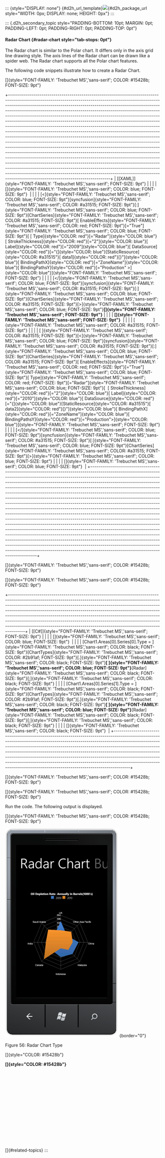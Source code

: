 ::: {style="DISPLAY: none"}
[](ms-xhelp:///?Id=d2h_url_template){#d2h_url_template}![](!package_url!){#d2h_package_url style="WIDTH: 0px; DISPLAY: none; HEIGHT: 0px"}
:::

::: {.d2h_secondary_topic style="PADDING-BOTTOM: 10pt; MARGIN: 0pt; PADDING-LEFT: 0pt; PADDING-RIGHT: 0pt; PADDING-TOP: 0pt"}
#### Radar Chart {#radar-chart style="tab-stops: 0pt"}

The Radar chart is similar to the Polar chart. It differs only in the axis grid line drawing style. The axis lines of the Radar chart can be drawn like a spider web. The Radar chart supports all the Polar chart features.

The following code snippets illustrate how to create a Radar Chart.

[]{style="FONT-FAMILY: 'Trebuchet MS','sans-serif'; COLOR: #15428b; FONT-SIZE: 9pt"} 

+---------------------------------------------------------------------------------------------------------------------------------------------------------------------------------------------------------------------------------------------------------------------------------------------------------------------------------------------------------------------------------------------------------------------------------------------------------------------------------------------------------------------------------------------------------------------------------------------------------------------------------------------------------------------------------------------------------------------------------------------------------------------------------------------------------------------------------------------------------------------------------------------------------------------------------------------------------------------------------------------------------------------------------------------------------------------------------------------------------------------------------------------------------------------------------------------------------------------------------------------------------------------------------------------------------------------------------------------------+
| [\[XAML\]]{style="FONT-FAMILY: 'Trebuchet MS','sans-serif'; FONT-SIZE: 9pt"}                                                                                                                                                                                                                                                                                                                                                                                                                                                                                                                                                                                                                                                                                                                                                                                                                                                                                                                                                                                                                                                                                                                                                                                                                                                                      |
|                                                                                                                                                                                                                                                                                                                                                                                                                                                                                                                                                                                                                                                                                                                                                                                                                                                                                                                                                                                                                                                                                                                                                                                                                                                                                                                                                   |
| []{style="FONT-FAMILY: 'Trebuchet MS','sans-serif'; COLOR: blue; FONT-SIZE: 9pt"}                                                                                                                                                                                                                                                                                                                                                                                                                                                                                                                                                                                                                                                                                                                                                                                                                                                                                                                                                                                                                                                                                                                                                                                                                                                                 |
|                                                                                                                                                                                                                                                                                                                                                                                                                                                                                                                                                                                                                                                                                                                                                                                                                                                                                                                                                                                                                                                                                                                                                                                                                                                                                                                                                   |
| [\<]{style="FONT-FAMILY: 'Trebuchet MS','sans-serif'; COLOR: blue; FONT-SIZE: 9pt"}[syncfusion]{style="FONT-FAMILY: 'Trebuchet MS','sans-serif'; COLOR: #a31515; FONT-SIZE: 9pt"}[:]{style="FONT-FAMILY: 'Trebuchet MS','sans-serif'; COLOR: blue; FONT-SIZE: 9pt"}[ChartSeries]{style="FONT-FAMILY: 'Trebuchet MS','sans-serif'; COLOR: #a31515; FONT-SIZE: 9pt"}[ EnableEffects]{style="FONT-FAMILY: 'Trebuchet MS','sans-serif'; COLOR: red; FONT-SIZE: 9pt"}[=\"True\"]{style="FONT-FAMILY: 'Trebuchet MS','sans-serif'; COLOR: blue; FONT-SIZE: 9pt"}[ [ Type]{style="COLOR: red"}[=\"Radar\"]{style="COLOR: blue"} [ StrokeThickness]{style="COLOR: red"}[=\"2\"]{style="COLOR: blue"}[ Label]{style="COLOR: red"}[=\"2009\"]{style="COLOR: blue"}[ DataSource]{style="COLOR: red"}[=\"{]{style="COLOR: blue"}[StaticResource]{style="COLOR: #a31515"}[ data1]{style="COLOR: red"}[}\"]{style="COLOR: blue"}[ BindingPathX]{style="COLOR: red"}[=\"ZoneName\"]{style="COLOR: blue"}[ BindingPathsY]{style="COLOR: red"}[=\"Production\" \>]{style="COLOR: blue"}]{style="FONT-FAMILY: 'Trebuchet MS','sans-serif'; FONT-SIZE: 9pt"}                                                                                                                                                                                                         |
|                                                                                                                                                                                                                                                                                                                                                                                                                                                                                                                                                                                                                                                                                                                                                                                                                                                                                                                                                                                                                                                                                                                                                                                                                                                                                                                                                   |
| [\</]{style="FONT-FAMILY: 'Trebuchet MS','sans-serif'; COLOR: blue; FONT-SIZE: 9pt"}[syncfusion]{style="FONT-FAMILY: 'Trebuchet MS','sans-serif'; COLOR: #a31515; FONT-SIZE: 9pt"}[:]{style="FONT-FAMILY: 'Trebuchet MS','sans-serif'; COLOR: blue; FONT-SIZE: 9pt"}[ChartSeries]{style="FONT-FAMILY: 'Trebuchet MS','sans-serif'; COLOR: #a31515; FONT-SIZE: 9pt"}[\>]{style="FONT-FAMILY: 'Trebuchet MS','sans-serif'; COLOR: blue; FONT-SIZE: 9pt"}**[]{style="FONT-FAMILY: 'Trebuchet MS','sans-serif'; FONT-SIZE: 9pt"}**                                                                                                                                                                                                                                                                                                                                                                                                                                                                                                                                                                                                                                                                                                                                                                                                                    |
|                                                                                                                                                                                                                                                                                                                                                                                                                                                                                                                                                                                                                                                                                                                                                                                                                                                                                                                                                                                                                                                                                                                                                                                                                                                                                                                                                   |
| **[]{style="FONT-FAMILY: 'Trebuchet MS','sans-serif'; FONT-SIZE: 9pt"}**                                                                                                                                                                                                                                                                                                                                                                                                                                                                                                                                                                                                                                                                                                                                                                                                                                                                                                                                                                                                                                                                                                                                                                                                                                                                          |
|                                                                                                                                                                                                                                                                                                                                                                                                                                                                                                                                                                                                                                                                                                                                                                                                                                                                                                                                                                                                                                                                                                                                                                                                                                                                                                                                                   |
| [               ]{style="FONT-FAMILY: 'Trebuchet MS','sans-serif'; COLOR: #a31515; FONT-SIZE: 9pt"}                                                                                                                                                                                                                                                                                                                                                                                                                                                                                                                                                                                                                                                                                                                                                                                                                                                                                                                                                                                                                                                                                                                                                                                                                                               |
|                                                                                                                                                                                                                                                                                                                                                                                                                                                                                                                                                                                                                                                                                                                                                                                                                                                                                                                                                                                                                                                                                                                                                                                                                                                                                                                                                   |
| [ ]{style="FONT-FAMILY: 'Trebuchet MS','sans-serif'; COLOR: #a31515; FONT-SIZE: 9pt"}[\<]{style="FONT-FAMILY: 'Trebuchet MS','sans-serif'; COLOR: blue; FONT-SIZE: 9pt"}[syncfusion]{style="FONT-FAMILY: 'Trebuchet MS','sans-serif'; COLOR: #a31515; FONT-SIZE: 9pt"}[:]{style="FONT-FAMILY: 'Trebuchet MS','sans-serif'; COLOR: blue; FONT-SIZE: 9pt"}[ChartSeries]{style="FONT-FAMILY: 'Trebuchet MS','sans-serif'; COLOR: #a31515; FONT-SIZE: 9pt"}[ EnableEffects]{style="FONT-FAMILY: 'Trebuchet MS','sans-serif'; COLOR: red; FONT-SIZE: 9pt"}[=\"True\"]{style="FONT-FAMILY: 'Trebuchet MS','sans-serif'; COLOR: blue; FONT-SIZE: 9pt"}[ Type]{style="FONT-FAMILY: 'Trebuchet MS','sans-serif'; COLOR: red; FONT-SIZE: 9pt"}[=\"Radar\"]{style="FONT-FAMILY: 'Trebuchet MS','sans-serif'; COLOR: blue; FONT-SIZE: 9pt"}[  [ StrokeThickness]{style="COLOR: red"}[=\"2\"]{style="COLOR: blue"}[ Label]{style="COLOR: red"}[=\"2010\"]{style="COLOR: blue"}[ DataSource]{style="COLOR: red"}[=\"{]{style="COLOR: blue"}[StaticResource]{style="COLOR: #a31515"}[ data2]{style="COLOR: red"}[}\"]{style="COLOR: blue"}[ BindingPathX]{style="COLOR: red"}[=\"ZoneName\"]{style="COLOR: blue"}[ BindingPathsY]{style="COLOR: red"}[=\"Production\"\>]{style="COLOR: blue"}]{style="FONT-FAMILY: 'Trebuchet MS','sans-serif'; FONT-SIZE: 9pt"} |
|                                                                                                                                                                                                                                                                                                                                                                                                                                                                                                                                                                                                                                                                                                                                                                                                                                                                                                                                                                                                                                                                                                                                                                                                                                                                                                                                                   |
| [\</]{style="FONT-FAMILY: 'Trebuchet MS','sans-serif'; COLOR: blue; FONT-SIZE: 9pt"}[syncfusion]{style="FONT-FAMILY: 'Trebuchet MS','sans-serif'; COLOR: #a31515; FONT-SIZE: 9pt"}[:]{style="FONT-FAMILY: 'Trebuchet MS','sans-serif'; COLOR: blue; FONT-SIZE: 9pt"}[ChartSeries]{style="FONT-FAMILY: 'Trebuchet MS','sans-serif'; COLOR: #a31515; FONT-SIZE: 9pt"}[\>]{style="FONT-FAMILY: 'Trebuchet MS','sans-serif'; COLOR: blue; FONT-SIZE: 9pt"}                                                                                                                                                                                                                                                                                                                                                                                                                                                                                                                                                                                                                                                                                                                                                                                                                                                                                            |
|                                                                                                                                                                                                                                                                                                                                                                                                                                                                                                                                                                                                                                                                                                                                                                                                                                                                                                                                                                                                                                                                                                                                                                                                                                                                                                                                                   |
| []{style="FONT-FAMILY: 'Trebuchet MS','sans-serif'; COLOR: blue; FONT-SIZE: 9pt"}                                                                                                                                                                                                                                                                                                                                                                                                                                                                                                                                                                                                                                                                                                                                                                                                                                                                                                                                                                                                                                                                                                                                                                                                                                                                 |
+---------------------------------------------------------------------------------------------------------------------------------------------------------------------------------------------------------------------------------------------------------------------------------------------------------------------------------------------------------------------------------------------------------------------------------------------------------------------------------------------------------------------------------------------------------------------------------------------------------------------------------------------------------------------------------------------------------------------------------------------------------------------------------------------------------------------------------------------------------------------------------------------------------------------------------------------------------------------------------------------------------------------------------------------------------------------------------------------------------------------------------------------------------------------------------------------------------------------------------------------------------------------------------------------------------------------------------------------------+

[]{style="FONT-FAMILY: 'Trebuchet MS','sans-serif'; COLOR: #15428b; FONT-SIZE: 9pt"} 

[]{style="FONT-FAMILY: 'Trebuchet MS','sans-serif'; COLOR: #15428b; FONT-SIZE: 9pt"} 

+--------------------------------------------------------------------------------------------------------------------------------------------------------------------------------------------------------------------------------------------------------------------------------------------------------------------------------------------------------------------------------------------------------------------------------------------------------------------------------------------------------------------------------------------------------------------------+
| [\[C#\]]{style="FONT-FAMILY: 'Trebuchet MS','sans-serif'; FONT-SIZE: 9pt"}                                                                                                                                                                                                                                                                                                                                                                                                                                                                                               |
|                                                                                                                                                                                                                                                                                                                                                                                                                                                                                                                                                                          |
| []{style="FONT-FAMILY: 'Trebuchet MS','sans-serif'; COLOR: blue; FONT-SIZE: 9pt"}                                                                                                                                                                                                                                                                                                                                                                                                                                                                                        |
|                                                                                                                                                                                                                                                                                                                                                                                                                                                                                                                                                                          |
| [Chart1.Areas\[0\].Series\[0\].Type = ]{style="FONT-FAMILY: 'Trebuchet MS','sans-serif'; COLOR: black; FONT-SIZE: 9pt"}[ChartTypes]{style="FONT-FAMILY: 'Trebuchet MS','sans-serif'; COLOR: #2b91af; FONT-SIZE: 9pt"}[.]{style="FONT-FAMILY: 'Trebuchet MS','sans-serif'; COLOR: black; FONT-SIZE: 9pt"}**[ ]{style="FONT-FAMILY: 'Trebuchet MS','sans-serif'; COLOR: blue; FONT-SIZE: 9pt"}**[Radar]{style="FONT-FAMILY: 'Trebuchet MS','sans-serif'; COLOR: black; FONT-SIZE: 9pt"}[;]{style="FONT-FAMILY: 'Trebuchet MS','sans-serif'; COLOR: black; FONT-SIZE: 9pt"} |
|                                                                                                                                                                                                                                                                                                                                                                                                                                                                                                                                                                          |
| [Chart1.Areas\[0\].Series\[1\].Type = ]{style="FONT-FAMILY: 'Trebuchet MS','sans-serif'; COLOR: black; FONT-SIZE: 9pt"}[ChartTypes]{style="FONT-FAMILY: 'Trebuchet MS','sans-serif'; COLOR: #2b91af; FONT-SIZE: 9pt"}[.]{style="FONT-FAMILY: 'Trebuchet MS','sans-serif'; COLOR: black; FONT-SIZE: 9pt"}**[ ]{style="FONT-FAMILY: 'Trebuchet MS','sans-serif'; COLOR: blue; FONT-SIZE: 9pt"}**[Radar]{style="FONT-FAMILY: 'Trebuchet MS','sans-serif'; COLOR: black; FONT-SIZE: 9pt"}[;]{style="FONT-FAMILY: 'Trebuchet MS','sans-serif'; COLOR: black; FONT-SIZE: 9pt"} |
|                                                                                                                                                                                                                                                                                                                                                                                                                                                                                                                                                                          |
| []{style="FONT-FAMILY: 'Trebuchet MS','sans-serif'; COLOR: black; FONT-SIZE: 9pt"}                                                                                                                                                                                                                                                                                                                                                                                                                                                                                       |
+--------------------------------------------------------------------------------------------------------------------------------------------------------------------------------------------------------------------------------------------------------------------------------------------------------------------------------------------------------------------------------------------------------------------------------------------------------------------------------------------------------------------------------------------------------------------------+

[]{style="FONT-FAMILY: 'Trebuchet MS','sans-serif'; COLOR: #15428b; FONT-SIZE: 9pt"} 

[]{style="FONT-FAMILY: 'Trebuchet MS','sans-serif'; COLOR: #15428b; FONT-SIZE: 9pt"} 

Run the code. The following output is displayed.

[]{style="FONT-FAMILY: 'Trebuchet MS','sans-serif'; COLOR: #15428b; FONT-SIZE: 9pt"} 

![](ImagesExt/image77_57.png){border="0"}

Figure 56: Radar Chart Type

[]{style="COLOR: #15428b"} 

**[]{style="COLOR: #15428b"}** 

 

 

 

 

 

 

 

 

[]{#related-topics}
:::
